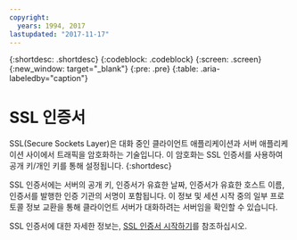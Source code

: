 ```yaml
---
copyright:
  years: 1994, 2017
lastupdated: "2017-11-17"
---
```


{:shortdesc: .shortdesc}
{:codeblock: .codeblock}
{:screen: .screen}
{:new_window: target="_blank"}
{:pre: .pre}
{:table: .aria-labeledby="caption"}

# SSL 인증서
SSL(Secure Sockets Layer)은 대화 중인 클라이언트 애플리케이션과 서버 애플리케이션 사이에서 트래픽을 암호화하는 기술입니다. 이 암호화는 SSL 인증서를 사용하여 공개 키/개인 키를 통해 설정됩니다.
{:shortdesc}

SSL 인증서에는 서버의 공개 키, 인증서가 유효한 날짜, 인증서가 유효한 호스트 이름, 인증서를 발행한 인증 기관의 서명이 포함됩니다. 이 정보 및 세션 시작 중의 일부 프로토콜 정보 교환을 통해 클라이언트 서버가 대화하려는 서버임을 확인할 수 있습니다. 

SSL 인증서에 대한 자세한 정보는, [SSL 인증서 시작하기](/docs/infrastructure/ssl-certificates/index.html)를 참조하십시오. 
